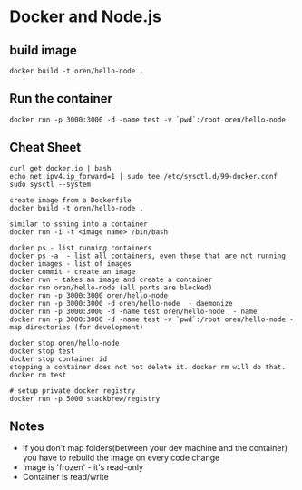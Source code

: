 # Docker and Node.js

## build image

	docker build -t oren/hello-node .

## Run the container

	docker run -p 3000:3000 -d -name test -v `pwd`:/root oren/hello-node

## Cheat Sheet

	curl get.docker.io | bash
	echo net.ipv4.ip_forward=1 | sudo tee /etc/sysctl.d/99-docker.conf
	sudo sysctl --system

	create image from a Dockerfile
	docker build -t oren/hello-node .

	similar to sshing into a container
	docker run -i -t <image name> /bin/bash

	docker ps - list running containers
	docker ps -a  - list all containers, even those that are not running
	docker images - list of images
	docker commit - create an image
	docker run - takes an image and create a container
	docker run oren/hello-node (all ports are blocked)
	docker run -p 3000:3000 oren/hello-node
	docker run -p 3000:3000 -d oren/hello-node  - daemonize
	docker run -p 3000:3000 -d -name test oren/hello-node  - name
	docker run -p 3000:3000 -d -name test -v `pwd`:/root oren/hello-node - map directories (for development)

	docker stop oren/hello-node
	docker stop test
	docker stop container id
	stopping a container does not not delete it. docker rm will do that.
	docker rm test

	# setup private docker registry
	docker run -p 5000 stackbrew/registry

## Notes

* if you don't map folders(between your dev machine and the container) you have to rebuild the image on every code change
* Image is 'frozen' - it's read-only
* Container is read/write
